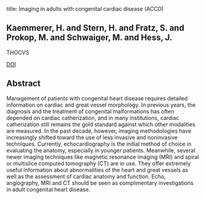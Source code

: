 title: Imaging in adults with congenital cardiac disease (ACCD)

## Kaemmerer, H. and Stern, H. and Fratz, S. and Prokop, M. and Schwaiger, M. and Hess, J.
THOCVS

<a href="https://doi.org/10.1055/s-2000-8344">DOI</a>

## Abstract
Management of patients with congenital heart disease requires detailed information on cardiac and great vessel morphology. In previous years, the diagnosis and the treatment of congenital malformations has often depended on cardiac catherization, and in many institutions, cardiac catherization still remains the gold standard against which other modalities are measured. In the past decade, however, imaging methodologies have increasingly shifted toward the use of less invasive and noninvasive techniques. Currently, echocardiography is the initial method of choice in evaluating the anatomy, especially in younger patients. Meanwhile, several newer imaging techniques like magnetic resonance imaging (MRI) and spiral or multislice computed tomography (CT) are in use. They offer extremely useful information about abnormalities of the heart and great vessels as well as the assessment of cardiac anatomy and function. Echo, angiography, MRI and CT should be seen as complimentary investigations in adult congenital heart disease.

